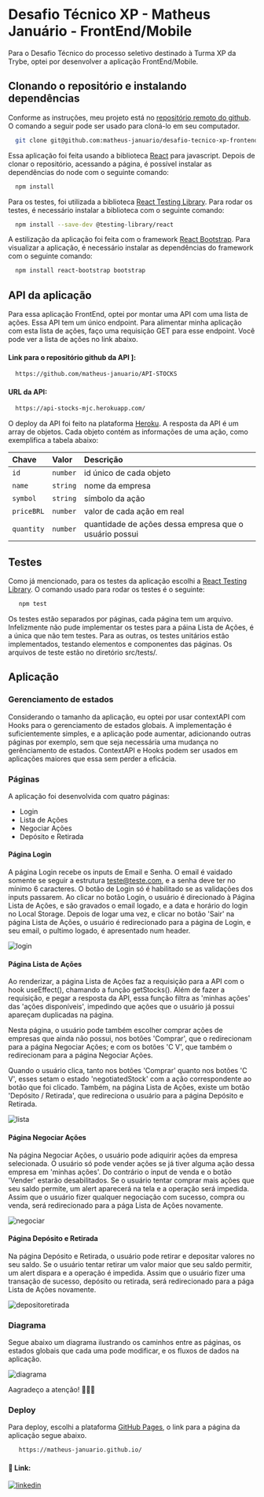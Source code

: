 # Desafio Técnico XP - Matheus Januário - FrontEnd/Mobile
Para o Desafio Técnico do processo seletivo destinado à Turma XP da Trybe, optei por desenvolver a aplicação FrontEnd/Mobile. 


## Clonando o repositório e instalando dependências

Conforme as instruções, meu projeto está no [repositório remoto do github](https://github.com/matheus-januario/desafio-tecnico-xp-frontend). O comando a seguir pode ser usado para cloná-lo em seu computador. 

```bash
  git clone git@github.com:matheus-januario/desafio-tecnico-xp-frontend.git
```

Essa aplicação foi feita usando a biblioteca [React](https://pt-br.reactjs.org/) para javascript. Depois de clonar o repositório, acessando a página, é possível instalar as dependências do node com o seguinte comando:

```bash
  npm install
```

Para os testes, foi utilizada a biblioteca [React Testing Library](https://testing-library.com/docs/react-testing-library/intro/). Para rodar os testes, é necessário instalar a biblioteca com o seguinte comando:

```bash
  npm install --save-dev @testing-library/react
```

A estilização da aplicação foi feita com o framework [React Bootstrap](https://react-bootstrap.github.io/). Para visualizar a aplicação, é necessário instalar as dependências do framework com o seguinte comando:

```bash
  npm install react-bootstrap bootstrap
```
    
## API da aplicação

Para essa aplicação FrontEnd, optei por montar uma API com uma lista de ações.
Essa API tem um único endpoint. Para alimentar minha aplicação com esta lista de ações, faço uma requisição GET para esse endpoint. Você pode ver a lista de ações no link abaixo.

#### Link para o repositório github da API ]:

```bash
  https://github.com/matheus-januario/API-STOCKS
```
#### URL da API:

```bash
  https://api-stocks-mjc.herokuapp.com/
```
O deploy da API foi feito na plataforma [Heroku](https://www.heroku.com).
A resposta da API é um array de objetos. 
Cada objeto contém as informações de uma ação, como exemplifica a tabela abaixo:

| Chave | Valor     | Descrição                |
| :-------- | :------- | :-------------------- |
| `id` | `number` | id único de cada objeto |
| `name` | `string` | nome da empresa|
| `symbol` | `string` | símbolo da ação|
| `priceBRL` | `number` | valor de cada ação em real|
| `quantity` | `number` | quantidade de ações dessa empresa que o usuário possui|

## Testes

Como já mencionado, para os testes da aplicação escolhi a [React Testing Library](https://testing-library.com/docs/react-testing-library/intro/).
O comando usado para rodar os testes é o seguinte:

```bash
   npm test
```
Os testes estão separados por páginas, cada página tem um arquivo.
Infelizmente não pude implementar os testes para a páina Lista de Ações, é a única que não tem testes.
Para as outras, os testes unitários estão implementados, testando elementos e componentes das páginas.
Os arquivos de teste estão no diretório src/tests/.
## Aplicação

### Gerenciamento de estados

Considerando o tamanho da aplicação, eu optei por usar contextAPI com Hooks para o gerenciamento de estados globais.
A implementação é suficientemente simples, e a aplicação pode aumentar, adicionando outras páginas por exemplo, sem que seja necessária uma mudança no gerênciamento de estados.
ContextAPI e Hooks podem ser usados em aplicações maiores que essa sem perder a eficácia.

### Páginas

A aplicação foi desenvolvida com quatro páginas:

- Login
- Lista de Ações
- Negociar Ações
- Depósito e Retirada

#### Página Login

A página Login recebe os inputs de Email e Senha.
O email é vaidado somente se seguir a estrutura teste@teste.com, e a senha deve ter no mínimo 6 caracteres.
O botão de Login só é habilitado se as validações dos inputs passarem.
Ao clicar no botão Login, o usuário é direcionado à Página Lista de Ações, e são gravados o email logado, e a data e horário do login no Local Storage.
Depois de logar uma vez, e clicar no botão 'Sair' na página Lista de Ações, o usuário é redirecionado para a página de Login, e seu email, o pultimo logado, é apresentado num header.

![login](./login.png)

#### Página Lista de Ações

Ao renderizar, a página Lista de Ações faz a requisição para a API com o hook useEffect(), chamando a função getStocks().
Além de fazer a requisição, e pegar a resposta da API, essa função filtra as 'minhas ações' das 'ações disponíveis', impedindo que ações que o usuário já possui apareçam duplicadas na página.

Nesta página, o usuário pode também escolher comprar ações de empresas que ainda não possui, nos botões 'Comprar', que o redirecionam para a página Negociar Ações; e com os botões 'C V', que também o redirecionam para a página Negociar Ações.

Quando o usuário clica, tanto nos botões 'Comprar' quanto nos botões 'C V', esses setam o estado 'negotiatedStock' com a ação correspondente ao botão que foi clicado.
Também, na página Lista de Ações, existe um botão 'Depósito / Retirada', que redireciona o usuário para a página Depósito e Retirada.

![lista](./lista.png)

#### Página Negociar Ações

Na página Negociar Ações, o usuário pode adiquirir ações da empresa selecionada.
O usuário só pode vender ações se já tiver alguma ação dessa empresa em 'minhas ações'. Do contrário o input de venda e o botão 'Vender' estarão desabilitados.
Se o usuário tentar comprar mais ações que seu saldo permite, um alert aparecerá na tela e a operação será impedida.
Assim que o usuário fizer qualquer negociação com sucesso, compra ou venda, será redirecionado para a pága Lista de Ações novamente.

![negociar](./negociar.png)

#### Página Depósito e Retirada

Na página Depósito e Retirada, o usuário pode retirar e depositar valores no seu saldo.
Se o usuário tentar retirar um valor maior que seu saldo permitir, um alert dispara e a operação é impedida.
Assim que o usuário fizer uma transação de sucesso, depósito ou retirada, será redirecionado para a pága Lista de Ações novamente.

![depositoretirada](./depositoretirada.png)

### Diagrama

Segue abaixo um diagrama ilustrando os caminhos entre as páginas, os estados globais que cada uma pode modificar, e os fluxos de dados na aplicação.

![diagrama](./diagrama.png)




Aagradeço a atenção! :rocket::rocket::rocket:

### Deploy

Para deploy, escolhi a plataforma [GitHub Pages](https://pages.github.com/), o link para a página da aplicação segue abaixo.

```bash
   https://matheus-januario.github.io/
```

#### 🔗 Link:

[![linkedin](https://img.shields.io/badge/linkedin-0A66C2?style=for-the-badge&logo=linkedin&logoColor=white)](https://www.linkedin.com/in/matheusjanuario/)
